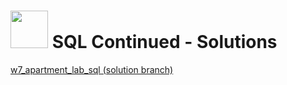 # <img src="https://cloud.githubusercontent.com/assets/7833470/10899314/63829980-8188-11e5-8cdd-4ded5bcb6e36.png" height="60"> SQL Continued - Solutions

<a href="https://github.com/sf-wdi-24/apartment-lab-sql/tree/solution" target="_blank">w7_apartment_lab_sql (solution branch)</a>
